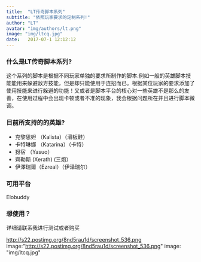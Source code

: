 ```yaml
---
title:  "LT传奇脚本系列"
subtitle: "依照玩家要求的定制系列!"
author: "LT"
avatar: "img/authors/lt.png"
image: "img/ltcq.jpg"
date:   2017-07-1 12:12:12
---
```


### 什么是LT传奇脚本系列?
这个系列的脚本是根据不同玩家单独的要求所制作的脚本.例如一般的英雄脚本技能能用来躲避敌方技能，但是却只能使用于连招而已。根据某位玩家的要求添加了使用技能来进行躲避的功能！又或者是脚本平台的核心对一些英雄不是那么的友善，在使用过程中会出现卡顿或者不准的现象，我会根据问题所在并且进行脚本微调。

### 目前所支持的的英雄?
- 克黎思妲 （Kalista）（滑板鞋）
- 卡特琳娜 （Katarina）（卡特）
- 犽宿 （Yasuo）
- 齊勒斯 (Xerath) (三炮）
- 伊澤瑞爾（Ezreal）（伊泽瑞尔）

### 可用平台
Elobuddy

### 想使用？
详细请联系我进行测试或者购买

http://s22.postimg.org/8nd5rau1d/screenshot_536.png
image:"http://s22.postimg.org/8nd5rau1d/screenshot_536.png"
image: "img/ltcq.jpg"
